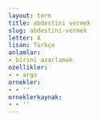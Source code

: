 ```yaml
---
layout: term
title: abdestini vermek
slug: abdestini-vermek
letter: A
lisan: Türkçe
anlamlar:
- birini azarlamak
ozellikler:
- - argo
ornekler:
- - ''
orneklerkaynak:
- - ''
---
```

